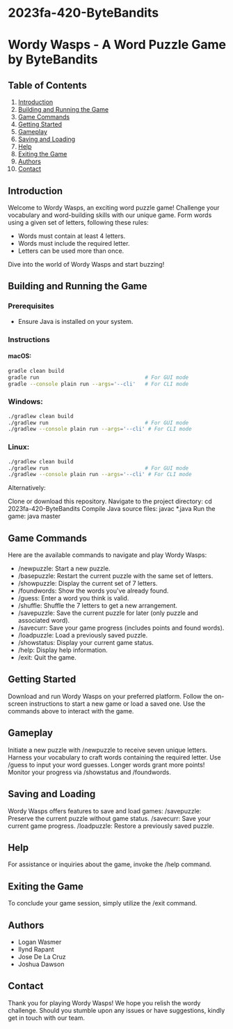 # 2023fa-420-ByteBandits

# **Wordy Wasps** - A Word Puzzle Game by ByteBandits

## Table of Contents

1. [Introduction](#introduction)
2. [Building and Running the Game](#building-and-running-the-game)
3. [Game Commands](#game-commands)
4. [Getting Started](#getting-started)
5. [Gameplay](#gameplay)
6. [Saving and Loading](#saving-and-loading)
7. [Help](#help)
8. [Exiting the Game](#exiting-the-game)
9. [Authors](#authors)
10. [Contact](#contact)

## Introduction

Welcome to Wordy Wasps, an exciting word puzzle game! Challenge your vocabulary and word-building skills with our unique game. Form words using a given set of letters, following these rules:

- Words must contain at least 4 letters.
- Words must include the required letter.
- Letters can be used more than once.

Dive into the world of Wordy Wasps and start buzzing!

## Building and Running the Game

### Prerequisites
- Ensure Java is installed on your system.

### Instructions

#### macOS:

```bash
gradle clean build
gradle run                                  # For GUI mode
gradle --console plain run --args='--cli'   # For CLI mode
```
### Windows:

```bash
./gradlew clean build
./gradlew run                               # For GUI mode
./gradlew --console plain run --args='--cli' # For CLI mode
```

### Linux:
```bash
./gradlew clean build
./gradlew run                               # For GUI mode
./gradlew --console plain run --args='--cli' # For CLI mode
```
Alternatively:

Clone or download this repository.
Navigate to the project directory: cd 2023fa-420-ByteBandits
Compile Java source files: javac *.java
Run the game: java master

## Game Commands
Here are the available commands to navigate and play Wordy Wasps:

- /newpuzzle: Start a new puzzle.
- /basepuzzle: Restart the current puzzle with the same set of letters.
- /showpuzzle: Display the current set of 7 letters.
- /foundwords: Show the words you've already found.
- /guess: Enter a word you think is valid.
- /shuffle: Shuffle the 7 letters to get a new arrangement.
- /savepuzzle: Save the current puzzle for later (only puzzle and associated word).
- /savecurr: Save your game progress (includes points and found words).
- /loadpuzzle: Load a previously saved puzzle.
- /showstatus: Display your current game status.
- /help: Display help information.
- /exit: Quit the game.

## Getting Started
Download and run Wordy Wasps on your preferred platform. Follow the on-screen instructions to start a new game or load a saved one. Use the commands above to interact with the game.

## Gameplay
Initiate a new puzzle with /newpuzzle to receive seven unique letters. Harness your vocabulary to craft words containing the required letter. Use /guess to input your word guesses. Longer words grant more points! Monitor your progress via /showstatus and /foundwords.

## Saving and Loading
Wordy Wasps offers features to save and load games:
/savepuzzle: Preserve the current puzzle without game status.
/savecurr: Save your current game progress.
/loadpuzzle: Restore a previously saved puzzle.

## Help
For assistance or inquiries about the game, invoke the /help command.

## Exiting the Game
To conclude your game session, simply utilize the /exit command.

## Authors
- Logan Wasmer
- Ilynd Rapant
- Jose De La Cruz
- Joshua Dawson

## Contact
Thank you for playing Wordy Wasps! We hope you relish the wordy challenge. Should you stumble upon any issues or have suggestions, kindly get in touch with our team.

